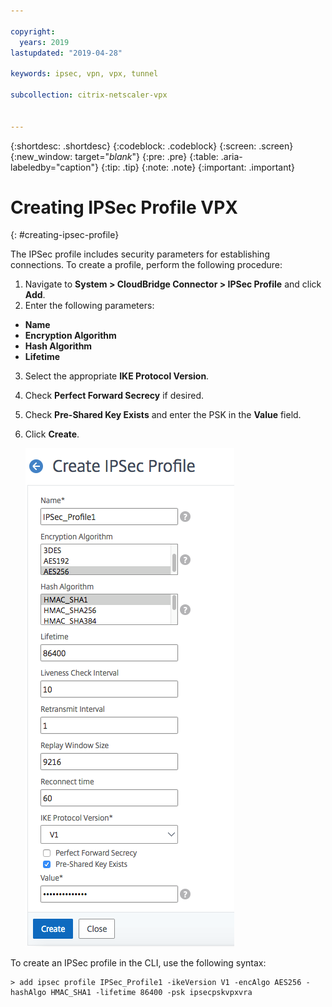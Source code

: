 ```yaml
---

copyright:
  years: 2019
lastupdated: "2019-04-28"

keywords: ipsec, vpn, vpx, tunnel

subcollection: citrix-netscaler-vpx


---
```


{:shortdesc: .shortdesc}
{:codeblock: .codeblock}
{:screen: .screen}
{:new_window: target="_blank_"}
{:pre: .pre}
{:table: .aria-labeledby="caption"}
{:tip: .tip}
{:note: .note}
{:important: .important}

# Creating IPSec Profile VPX
{: #creating-ipsec-profile}

The IPSec profile includes security parameters for establishing connections. To create a profile, perform the following procedure:

1.	Navigate to **System > CloudBridge Connector > IPSec Profile** and click **Add**.
2.	Enter the following parameters:
  *	**Name**
  *	**Encryption Algorithm**
  *	**Hash Algorithm**
  *	**Lifetime**
3.	Select the appropriate **IKE Protocol Version**.
4.	Check **Perfect Forward Secrecy** if desired.
5.	Check **Pre-Shared Key Exists** and enter the PSK in the **Value** field.
6.	Click **Create**.

    ![Create IPSec Profile](images/ipsecCreateProfile.png)

To create an IPSec profile in the CLI, use the following syntax:

  ```
  > add ipsec profile IPSec_Profile1 -ikeVersion V1 -encAlgo AES256 -hashAlgo HMAC_SHA1 -lifetime 86400 -psk ipsecpskvpxvra

  ```
